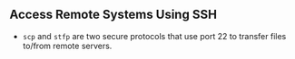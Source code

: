 ## Access Remote Systems Using SSH
- `scp` and `stfp` are two secure protocols that use port 22 to transfer files
to/from remote servers.
